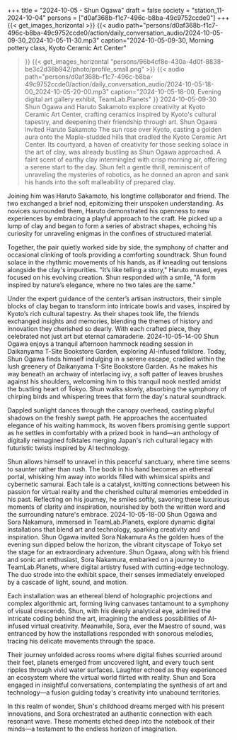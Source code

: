 +++
title = "2024-10-05 - Shun Ogawa"
draft = false
society = "station_11-2024-10-04"
persons = ["d0af368b-f1c7-496c-b8ba-49c9752ccde0"]
+++
{{< get_images_horizontal >}}
{{< audio
    path="persons/d0af368b-f1c7-496c-b8ba-49c9752ccde0/action/daily_conversation_audio/2024-10-05-09-30_2024-10-05-11-30.mp3" 
    caption="2024-10-05-09-30, Morning pottery class, Kyoto Ceramic Art Center"
>}}
{{< get_images_horizontal "persons/96b4cf8e-430a-4d0f-8838-be3c2d36b942/photo/profile_small.png" >}}
{{< audio
    path="persons/d0af368b-f1c7-496c-b8ba-49c9752ccde0/action/daily_conversation_audio/2024-10-05-18-00_2024-10-05-20-00.mp3" 
    caption="2024-10-05-18-00, Evening digital art gallery exhibit, TeamLab.Planets"
>}}
2024-10-05-09-30
Shun Ogawa and Haruto Sakamoto explore creativity at Kyoto Ceramic Art Center, crafting ceramics inspired by Kyoto's cultural tapestry, and deepening their friendship through art.
Shun Ogawa invited Haruto Sakamoto
The sun rose over Kyoto, casting a golden aura onto the Maple-studded hills that cradled the Kyoto Ceramic Art Center. Its courtyard, a haven of creativity for those seeking solace in the art of clay, was already bustling as Shun Ogawa approached. A faint scent of earthy clay intermingled with crisp morning air, offering a serene start to the day. Shun felt a gentle thrill, reminiscent of unraveling the mysteries of robotics, as he donned an apron and sank his hands into the soft malleability of prepared clay.

Joining him was Haruto Sakamoto, his longtime collaborator and friend. The two exchanged a brief nod, epitomizing their unspoken understanding. As novices surrounded them, Haruto demonstrated his openness to new experiences by embracing a playful approach to the craft. He picked up a lump of clay and began to form a series of abstract shapes, echoing his curiosity for unraveling enigmas in the confines of structured material.

Together, the pair quietly worked side by side, the symphony of chatter and occasional clinking of tools providing a comforting soundtrack. Shun found solace in the rhythmic movements of his hands, as if kneading out tensions alongside the clay's impurities. "It’s like telling a story," Haruto mused, eyes focused on his evolving creation. Shun responded with a smile, "A form inspired by nature’s elegance, where no two tales are the same."

Under the expert guidance of the center’s artisan instructors, their simple blocks of clay began to transform into intricate bowls and vases, inspired by Kyoto’s rich cultural tapestry. As their shapes took life, the friends exchanged insights and memories, blending the themes of history and innovation they cherished so dearly. With each crafted piece, they celebrated not just art but eternal camaraderie.
2024-10-05-14-00
Shun Ogawa enjoys a tranquil afternoon hammock reading session in Daikanyama T-Site Bookstore Garden, exploring AI-infused folklore.
Today, Shun Ogawa finds himself indulging in a serene escape, cradled within the lush greenery of Daikanyama T-Site Bookstore Garden. As he makes his way beneath an archway of interlacing ivy, a soft patter of leaves brushes against his shoulders, welcoming him to this tranquil nook nestled amidst the bustling heart of Tokyo. Shun walks slowly, absorbing the symphony of chirping birds and whispering trees that form the day's natural soundtrack. 

Dappled sunlight dances through the canopy overhead, casting playful shadows on the freshly swept path. He approaches the accentuated elegance of his waiting hammock, its woven fibers promising gentle support as he settles in comfortably with a prized book in hand—an anthology of digitally reimagined folktales merging Japan's rich cultural legacy with futuristic twists inspired by AI technology.

Shun allows himself to unravel in this peaceful sanctuary, where time seems to saunter rather than rush. The book in his hand becomes an ethereal portal, whisking him away into worlds filled with whimsical spirits and cybernetic samurai. Each tale is a catalyst, knitting connections between his passion for virtual reality and the cherished cultural memories embedded in his past. Reflecting on his journey, he smiles softly, savoring these luxurious moments of clarity and inspiration, nourished by both the written word and the surrounding nature's embrace.
2024-10-05-18-00
Shun Ogawa and Sora Nakamura, immersed in TeamLab.Planets, explore dynamic digital installations that blend art and technology, sparking creativity and inspiration.
Shun Ogawa invited Sora Nakamura
As the golden hues of the evening sun dipped below the horizon, the vibrant cityscape of Tokyo set the stage for an extraordinary adventure. Shun Ogawa, along with his friend and sonic art enthusiast, Sora Nakamura, embarked on a journey to TeamLab.Planets, where digital artistry fused with cutting-edge technology. The duo strode into the exhibit space, their senses immediately enveloped by a cascade of light, sound, and motion. 

Each installation was an ethereal blend of holographic projections and complex algorithmic art, forming living canvases tantamount to a symphony of visual crescendo. Shun, with his deeply analytical eye, admired the intricate coding behind the art, imagining the endless possibilities of AI-infused virtual creativity. Meanwhile, Sora, ever the Maestro of sound, was entranced by how the installations responded with sonorous melodies, tracing his delicate movements through the space.

Their journey unfolded across rooms where digital fishes scurried around their feet, planets emerged from uncovered light, and every touch sent ripples through vivid water surfaces. Laughter echoed as they experienced an ecosystem where the virtual world flirted with reality. Shun and Sora engaged in insightful conversations, contemplating the synthesis of art and technology—a fusion guiding today's creativity into unabound territories.

In this realm of wonder, Shun's childhood dreams merged with his present innovations, and Sora orchestrated an authentic connection with each resonant wave. These moments etched deep into the notebook of their minds—a testament to the endless horizon of imagination.
